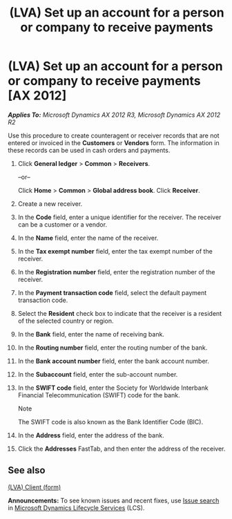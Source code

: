 ﻿---
title: (LVA) Set up an account for a person or company to receive payments
TOCTitle: (LVA) Set up an account for a person or company to receive payments
ms:assetid: 9288a585-de17-4d1c-b1dc-901b74e28d52
ms:mtpsurl: https://technet.microsoft.com/en-us/library/JJ856156(v=AX.60)
ms:contentKeyID: 50406996
ms.date: 04/18/2014
mtps_version: v=AX.60
---

# (LVA) Set up an account for a person or company to receive payments [AX 2012]


_**Applies To:** Microsoft Dynamics AX 2012 R3, Microsoft Dynamics AX 2012 R2_

Use this procedure to create counteragent or receiver records that are not entered or invoiced in the **Customers** or **Vendors** form. The information in these records can be used in cash orders and payments.

1.  Click **General ledger** \> **Common** \> **Receivers**.
    
    –or–
    
    Click **Home** \> **Common** \> **Global address book**. Click **Receiver**.

2.  Create a new receiver.

3.  In the **Code** field, enter a unique identifier for the receiver. The receiver can be a customer or a vendor.

4.  In the **Name** field, enter the name of the receiver.

5.  In the **Tax exempt number** field, enter the tax exempt number of the receiver.

6.  In the **Registration number** field, enter the registration number of the receiver.

7.  In the **Payment transaction code** field, select the default payment transaction code.

8.  Select the **Resident** check box to indicate that the receiver is a resident of the selected country or region.

9.  In the **Bank** field, enter the name of receiving bank.

10. In the **Routing number** field, enter the routing number of the bank.

11. In the **Bank account number** field, enter the bank account number.

12. In the **Subaccount** field, enter the sub-account number.

13. In the **SWIFT code** field, enter the Society for Worldwide Interbank Financial Telecommunication (SWIFT) code for the bank.
    

    > [!NOTE]
    > <P>The SWIFT code is also known as the Bank Identifier Code (BIC).</P>



14. In the **Address** field, enter the address of the bank.

15. Click the **Addresses** FastTab, and then enter the address of the receiver.

## See also

[(LVA) Client (form)](https://technet.microsoft.com/en-us/library/jj721436\(v=ax.60\))

  
**Announcements:** To see known issues and recent fixes, use [Issue search](http://go.microsoft.com/fwlink/?linkid=389258) in [Microsoft Dynamics Lifecycle Services](http://go.microsoft.com/fwlink/?linkid=306505) (LCS).


